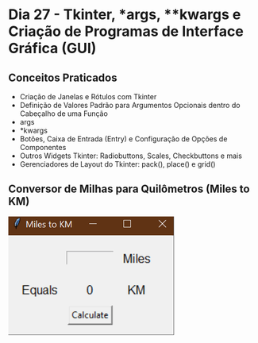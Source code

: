 # Dia 27 - Tkinter, *args, **kwargs e Criação de Programas de Interface Gráfica (GUI)

## Conceitos Praticados

* Criação de Janelas e Rótulos com Tkinter
* Definição de Valores Padrão para Argumentos Opcionais dentro do Cabeçalho de uma Função
* args
* *kwargs
* Botões, Caixa de Entrada (Entry) e Configuração de Opções de Componentes
* Outros Widgets Tkinter: Radiobuttons, Scales, Checkbuttons e mais
* Gerenciadores de Layout do Tkinter: pack(), place() e grid()

## Conversor de Milhas para Quilômetros (Miles to KM)

![day27](https://github.com/EmersonPenelli/100-days-of-code-with-python/blob/main/gifs/Conversor_Milhas_KM.gif)
